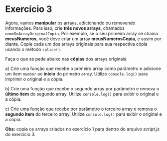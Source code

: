 # Exercício 3

Agora, vamos **manipular** os arrays, adicionando ou removendo informações. Para isso, crie **três novos arrays**, chamados `nomeDoArrayOriginalCopia`. Por exemplo, se o seu primeiro array se chama **meusNumeros**, você deve criar um array **meusNumerosCopia**, e assim por diante.
Copie cada um dos arrays originais para sua respectiva cópia usando o método `splice()`.

Faça o que se pede abaixo nas **cópias** dos arrays originais:

a) Crie uma função que recebe o primeiro array como parâmetro e adicione um item `number` ao **início** do primeiro array. Utilize `console.log()` para imprimir o original e a cópia.

b) Crie uma função que recebe o segundo array por parâmetro e remova o **último item** do segundo array. Utilize `console.log()` para exibir o original e a cópia.

c) Crie uma função que recebe por parâmetro o terceiro array e remova o **segundo item** do terceiro array. Utilize `console.log()` para exibir o original e a cópia.


**Obs:** copie os arrays criados no exercício 1 para dentro do arquivo *script.js* do exercício 3.
